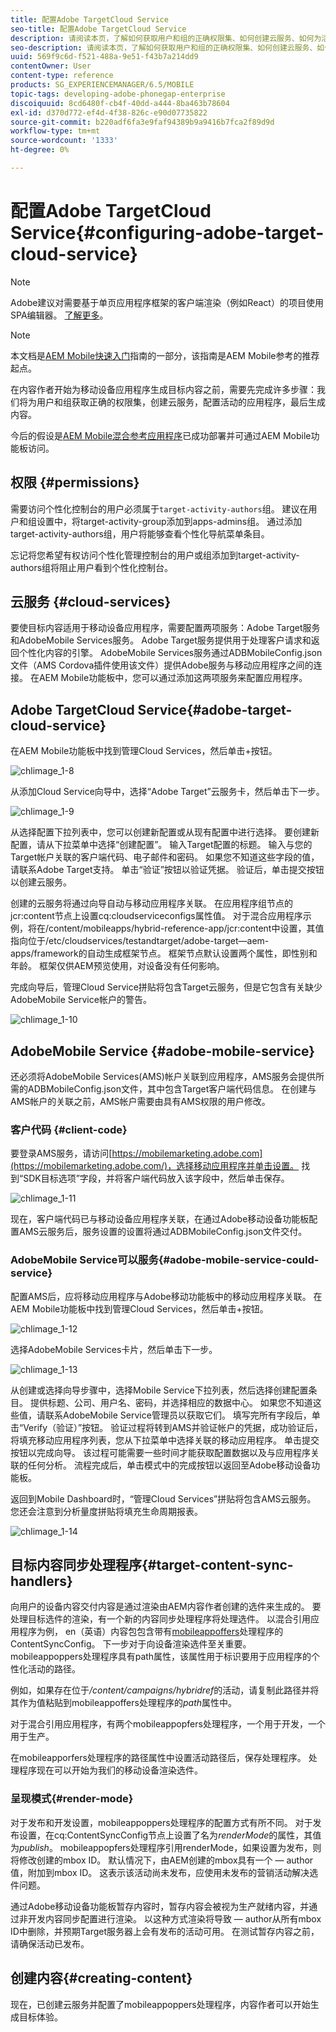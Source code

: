 ```yaml
---
title: 配置Adobe TargetCloud Service
seo-title: 配置Adobe TargetCloud Service
description: 请阅读本页，了解如何获取用户和组的正确权限集、如何创建云服务、如何为活动配置应用程序，以及如何最终生成内容。
seo-description: 请阅读本页，了解如何获取用户和组的正确权限集、如何创建云服务、如何为活动配置应用程序，以及如何最终生成内容。
uuid: 569f9c6d-f521-488a-9e51-f43b7a214dd9
contentOwner: User
content-type: reference
products: SG_EXPERIENCEMANAGER/6.5/MOBILE
topic-tags: developing-adobe-phonegap-enterprise
discoiquuid: 8cd6480f-cb4f-40dd-a444-8ba463b78604
exl-id: d370d772-ef4d-4f38-826c-e90d07735822
source-git-commit: b220adf6fa3e9faf94389b9a9416b7fca2f89d9d
workflow-type: tm+mt
source-wordcount: '1333'
ht-degree: 0%

---
```


# 配置Adobe TargetCloud Service{#configuring-adobe-target-cloud-service}

>[!NOTE]
>
>Adobe建议对需要基于单页应用程序框架的客户端渲染（例如React）的项目使用SPA编辑器。 [了解更多](/help/sites-developing/spa-overview.md)。

>[!NOTE]
>
>本文档是[AEM Mobile快速入门](/help/mobile/getting-started-aem-mobile.md)指南的一部分，该指南是AEM Mobile参考的推荐起点。

在内容作者开始为移动设备应用程序生成目标内容之前，需要先完成许多步骤：我们将为用户和组获取正确的权限集，创建云服务，配置活动的应用程序，最后生成内容。

今后的假设是[AEM Mobile混合参考应用程序](https://github.com/Adobe-Marketing-Cloud-Apps/aem-mobile-hybrid-reference)已成功部署并可通过AEM Mobile功能板访问。

## 权限 {#permissions}

需要访问个性化控制台的用户必须属于`target-activity-authors`组。 建议在用户和组设置中，将target-activity-group添加到apps-admins组。 通过添加target-activity-authors组，用户将能够查看个性化导航菜单条目。

忘记将您希望有权访问个性化管理控制台的用户或组添加到target-activity-authors组将阻止用户看到个性化控制台。

## 云服务 {#cloud-services}

要使目标内容适用于移动设备应用程序，需要配置两项服务：Adobe Target服务和AdobeMobile Services服务。 Adobe Target服务提供用于处理客户请求和返回个性化内容的引擎。 AdobeMobile Services服务通过ADBMobileConfig.json文件（AMS Cordova插件使用该文件）提供Adobe服务与移动应用程序之间的连接。 在AEM Mobile功能板中，您可以通过添加这两项服务来配置应用程序。

## Adobe TargetCloud Service{#adobe-target-cloud-service}

在AEM Mobile功能板中找到管理Cloud Services，然后单击+按钮。

![chlimage_1-8](assets/chlimage_1-8.png)

从添加Cloud Service向导中，选择“Adobe Target”云服务卡，然后单击下一步。

![chlimage_1-9](assets/chlimage_1-9.png)

从选择配置下拉列表中，您可以创建新配置或从现有配置中进行选择。 要创建新配置，请从下拉菜单中选择“创建配置”。 输入Target配置的标题。 输入与您的Target帐户关联的客户端代码、电子邮件和密码。 如果您不知道这些字段的值，请联系Adobe Target支持。 单击“验证”按钮以验证凭据。 验证后，单击提交按钮以创建云服务。

创建的云服务将通过向导自动与移动应用程序关联。 在应用程序组节点的jcr:content节点上设置cq:cloudserviceconfigs属性值。 对于混合应用程序示例，将在/content/mobileapps/hybrid-reference-app/jcr:content中设置，其值指向位于/etc/cloudservices/testandtarget/adobe-target—aem-apps/framework的自动生成框架节点。 框架节点默认设置两个属性，即性别和年龄。 框架仅供AEM预览使用，对设备没有任何影响。

完成向导后，管理Cloud Service拼贴将包含Target云服务，但是它包含有关缺少AdobeMobile Service帐户的警告。

![chlimage_1-10](assets/chlimage_1-10.png)

## AdobeMobile Service {#adobe-mobile-service}

还必须将AdobeMobile Services(AMS)帐户关联到应用程序，AMS服务会提供所需的ADBMobileConfig.json文件，其中包含Target客户端代码信息。 在创建与AMS帐户的关联之前，AMS帐户需要由具有AMS权限的用户修改。

### 客户代码 {#client-code}

要登录AMS服务，请访问[https://mobilemarketing.adobe.com](https://mobilemarketing.adobe.com/)，选择移动应用程序并单击设置。 找到“SDK目标选项”字段，并将客户端代码放入该字段中，然后单击保存。

![chlimage_1-11](assets/chlimage_1-11.png)

现在，客户端代码已与移动设备应用程序关联，在通过Adobe移动设备功能板配置AMS云服务后，服务设置的设置将通过ADBMobileConfig.json文件交付。

### AdobeMobile Service可以服务{#adobe-mobile-service-could-service}

配置AMS后，应将移动应用程序与Adobe移动功能板中的移动应用程序关联。 在AEM Mobile功能板中找到管理Cloud Services，然后单击+按钮。

![chlimage_1-12](assets/chlimage_1-12.png)

选择AdobeMobile Services卡片，然后单击下一步。

![chlimage_1-13](assets/chlimage_1-13.png)

从创建或选择向导步骤中，选择Mobile Service下拉列表，然后选择创建配置条目。 提供标题、公司、用户名、密码，并选择相应的数据中心。 如果您不知道这些值，请联系AdobeMobile Service管理员以获取它们。 填写完所有字段后，单击“Verify（验证）”按钮。 验证过程将转到AMS并验证帐户的凭据，成功验证后，将填充移动应用程序列表，您从下拉菜单中选择关联的移动应用程序。 单击提交按钮以完成向导。 该过程可能需要一些时间才能获取配置数据以及与应用程序关联的任何分析。 流程完成后，单击模式中的完成按钮以返回至Adobe移动设备功能板。

返回到Mobile Dashboard时，“管理Cloud Services”拼贴将包含AMS云服务。 您还会注意到分析量度拼贴将填充生命周期报表。

![chlimage_1-14](assets/chlimage_1-14.png)

## 目标内容同步处理程序{#target-content-sync-handlers}

向用户的设备内容交付内容是通过渲染由AEM内容作者创建的选件来生成的。 要处理目标选件的渲染，有一个新的内容同步处理程序将处理选件。 以混合引用应用程序为例， en（英语）内容包包含带有[mobileappoffers](https://github.com/Adobe-Marketing-Cloud-Apps/aem-mobile-hybrid-reference/blob/master/aem-package/content-author/src/main/content/jcr_root/content/mobileapps/hybrid-reference-app/en/_jcr_content/pge-app/app-config-dev/targetOffers/.content.xml)处理程序的ContentSyncConfig。 下一步对于向设备渲染选件至关重要。 mobileappoppers处理程序具有path属性，该属性用于标识要用于应用程序的个性化活动的路径。

例如，如果存在位于&#x200B;*/content/campaigns/hybridref*&#x200B;的活动，请复制此路径并将其作为值粘贴到mobileappoffers处理程序的&#x200B;*path*&#x200B;属性中。

对于混合引用应用程序，有两个mobileappopfers处理程序，一个用于开发，一个用于生产。

在mobileapporfers处理程序的路径属性中设置活动路径后，保存处理程序。 处理程序现在可以开始为我们的移动设备渲染选件。

### 呈现模式{#render-mode}

对于发布和开发设置，mobileappoppers处理程序的配置方式有所不同。 对于发布设置，在cq:ContentSyncConfig节点上设置了名为&#x200B;*renderMode*&#x200B;的属性，其值为&#x200B;*publish*。 mobileappopfers处理程序引用renderMode，如果设置为发布，则将修改创建的mbox ID。 默认情况下，由AEM创建的mbox具有一个 — author值，附加到mbox ID。 这表示该活动尚未发布，应使用未发布的营销活动解决选件问题。

通过Adobe移动设备功能板暂存内容时，暂存内容会被视为生产就绪内容，并通过非开发内容同步配置进行渲染。 以这种方式渲染将导致 — author从所有mbox ID中删除，并预期Target服务器上会有发布的活动可用。 在测试暂存内容之前，请确保活动已发布。

## 创建内容{#creating-content}

现在，已创建云服务并配置了mobileappoppers处理程序，内容作者可以开始生成目标体验。
